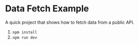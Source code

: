# Data Fetch Example

A quick project that shows how to fetch data from a public API.

1. `npm install`
2. `npm run dev`